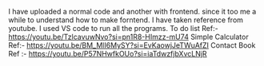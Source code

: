 I have uploaded a normal code and another with frontend. since it too me a while to understand how to make forntend.
I have taken reference from youtube. 
I used VS code to run all the programs.
To do list Ref:- https://youtu.be/TzlcavuwNvo?si=pn1R8-HImzz-mU74 
Simple Calculator Ref:- https://youtu.be/BM_MlI6MySY?si=EvKaowjJeTWuAfZI
Contact Book Ref :- https://youtu.be/P57NHwfkOUo?si=iaTdwzfjbXvcLNjR
